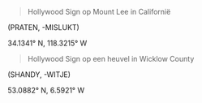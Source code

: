 > Hollywood Sign op Mount Lee in Californië

(PRATEN, -MISLUKT)

34.1341° N, 118.3215° W

> Hollywood Sign op een heuvel in Wicklow County

(SHANDY, -WITJE)

53.0882° N, 6.5921° W